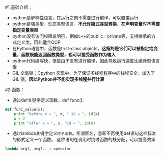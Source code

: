 #1.基础介绍：
* python是解释性语言，在运行之前不需要进行编译，可以直接运行
* python是强类型，动态类型语言，__不允许隐式类型转换__，**在声明变量时不需要指定变量类型**
* python没有访问权限说明符，例如c++的public／private等，支持继承的方式定义类，因此适合OOP
* 在Python语言中，函数是first-class objects。__这指的是它们可以被指定给变量，函数既能返回函数类型，也可以接受函数作为输入__
* python代码编写快，但是由于没有进行编译，因此导致运行速度比编译型语言慢
* GIL 全局锁：Cpython 实现中，为了保证多线程程序中的线程安全，加入了 GIL 锁，__因此Python并不能实现多线程并行计算__

#2.函数：
* 通过def关键字定义函数，def func():

```Python
def func_value(x):
    print "before x = ", x, " id = ", id(x)
    x = 2
    print "after x = ", x, "id = ", id(x)
```

* 通过lambda关键字定义`匿名函数`。所谓匿名，意即不再使用def语句这样标准的形式定义一个函数。
  这种语句在调用时绕过函数的栈分配，可以提高效率

```python
lambda arg1, arg2...: operator
```
